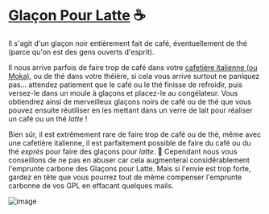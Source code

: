 # [Glaçon Pour Latte][1] ☕  

Il s'agit d'un glaçon noir entièrement fait de café, éventuellement de thé (parce qu'on est des gens ouverts d'esprit). 

Il nous arrive parfois de faire trop de café dans votre [cafetière italienne (ou
Moka)][2], ou de thé dans votre théière, si cela vous arrive surtout ne paniquez pas... attendez patiement que le 
café ou le thé finisse de refroidir, puis versez-le dans un moule à glaçons et placez-le au congélateur. 
Vous obtiendrez ainsi de merveilleux glaçons noirs de café ou de thé que
vous pouvez ensuite réutiliser en les mettant dans un verre de lait pour réaliser un café ou un thé
*latte* !

Bien sûr, il est extrêmement rare de faire trop de café ou de thé, même
avec une cafetière italienne, il est parfaitement possible de faire du
café ou du thé *exprès* pour faire des glaçons pour *latte*. 
🍃 Cependant nous vous conseillons de ne pas en abuser car cela augmenterai
considérablement l'emprunte carbone des Glaçons pour Latte. 
Mais si l'envie est trop forte, gardez en tête que vous pourrez  tout de même
compenser l'emprunte carbonne de vos GPL en effacant quelques mails.

![image](https://user-images.githubusercontent.com/31790025/174285420-5f7ac326-6fdb-4fe1-af18-55822214ffbe.png)

[1]: https://github.com/MyNameIsTroll/glacon_pour_latte
[2]: https://fr.wikipedia.org/wiki/Moka_(cafeti%C3%A8re) "Article Wikipedia en français"
